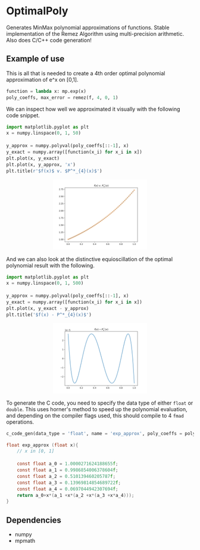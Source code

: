 # OptimalPoly
Generates MinMax polynomial approximations of functions. Stable implementation of the Remez Algorithm using multi-precision arithmetic. Also does C/C++ code generation!

## Example of use

This is all that is needed to create a 4th order optimal polynomial approximation of e^x on [0,1].

```python
function = lambda x: mp.exp(x)
poly_coeffs, max_error = remez(f, 4, 0, 1)
```

We can inspect how well we approximated it visually with the following code snippet.  

```python
import matplotlib.pyplot as plt
x = numpy.linspace(0, 1, 50)

y_approx = numpy.polyval(poly_coeffs[::-1], x)
y_exact = numpy.array([function(x_i) for x_i in x])
plt.plot(x, y_exact)
plt.plot(x, y_approx, 'x')
plt.title(r'$f(x)$ v. $P^*_{4}(x)$')
```
<p align = "center">
<img src="https://github.com/DKenefake/OptimalPoly/blob/main/assets/compare.png" width="50%" class="center">
</p>

And we can also look at the distinctive equioscillation of the optimal polynomial result with the following.

```python
import matplotlib.pyplot as plt
x = numpy.linspace(0, 1, 500)

y_approx = numpy.polyval(poly_coeffs[::-1], x)
y_exact = numpy.array([function(x_i) for x_i in x])
plt.plot(x, y_exact - y_approx)
plt.title('$f(x) - P^*_{4}(x)$')
```
<p align = "center">
<img src="https://github.com/DKenefake/OptimalPoly/blob/main/assets/Equioscillation.png" width="50%" class="center">
</p>

To generate the C code, you need to specify the data type of either `float` or `double`. This uses horner's method to speed up the polynomial evaluation, and depending on the compiler flags used, this should compile to 4 `fmad` operations. 

```python
c_code_gen(data_type = 'float', name = 'exp_approx', poly_coeffs = poly_coeffs, comments = f'x in [0, 1]')
```

```C
float exp_approx (float x){
	// x in [0, 1] 

	const float a_0 = 1.0000271624188655f;
	const float a_1 = 0.9986854006378604f;
	const float a_2 = 0.510139460205787f;
	const float a_3 = 0.13969814854689722f;
	const float a_4 = 0.0697044942307694f;
 	return a_0+x*(a_1 +x*(a_2 +x*(a_3 +x*a_4)));
}
```

## Dependencies

* numpy
* mpmath

